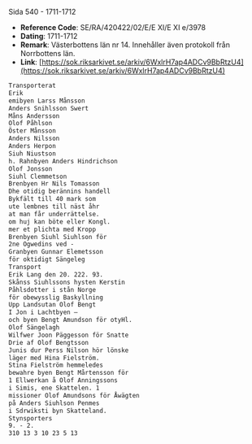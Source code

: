 Sida 540 - 1711-1712

- **Reference Code**: SE/RA/420422/02/E/E XI/E XI e/3978
- **Dating**: 1711-1712
- **Remark**: Västerbottens län nr 14. Innehåller även protokoll från Norrbottens län.
- **Link**: [https://sok.riksarkivet.se/arkiv/6WxlrH7ap4ADCv9BbRtzU4](https://sok.riksarkivet.se/arkiv/6WxlrH7ap4ADCv9BbRtzU4)

```txt linenums="1"
Transporterat
Erik
emibyen Larss Månsson
Anders Snihlsson Swert
Måns Andersson
Olof Påhlson
Öster Månsson
Anders Nilsson
Anders Herpon
Siuh Niustson
h. Rahnbyen Anders Hindrichson
Olof Jonsson
Siuhl Clemmetson
Brenbyen Hr Nils Tomasson
Dhe otidig berännins handell
Bykfält till 40 mark som
ute lembnes till näst åhr
at man får underrättelse.
om huj kan böte eller Kongl.
mer et plichta med Kropp
Brenbyen Siuhl Siuhlson för
2ne Ogwedins ved -
Granbyen Gunnar Elemetsson
för oktidigt Sängeleg
Transport
Erik Lang den 20. 222. 93.
Skånss Siuhlssons hysten Kerstin
Påhlsdotter i stån Norge
för obewysslig Baskyllning
Upp Landsutan Olof Bengt
I Jon i Lachtbyen —
och byen Bengt Amundson för otyHl.
Olof Sängelagh
Wilfwer Joon Päggesson för Snatte
Drie af Olof Bengtsson
Junis dur Perss Nilson hör lönske
läger med Hina Fielström.
Stina Fielström hemmeledes
bewahre byen Bengt Mårtensson för
1 Ellwerkan å Olof Anningssons
i Simis, ene Skattelen. 1
missioner Olof Amundsons för Åwägten
på Anders Siuhlson Penmes
i Sdrwiksti byn Skatteland.
Stynsporters
9. - 2.
310 13 3 10 23 5 13
```
